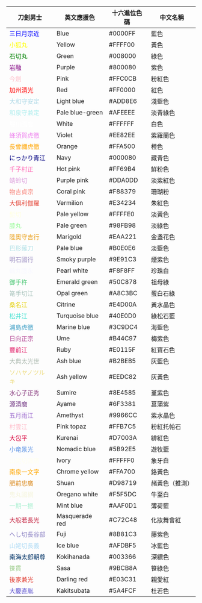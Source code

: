 | 刀劍男士 | 英文應援色 | 十六進位色碼 | 中文名稱 |
|-----------|--------------|----------------|----------------|
| <span style="color:#0000FF">三日月宗近</span> | Blue | #0000FF | 藍色 |
| <span style="color:#FFFF00">小狐丸</span> | Yellow | #FFFF00 | 黃色 |
| <span style="color:#008000">石切丸</span> | Green | #008000 | 綠色 |
| <span style="color:#800080">岩融</span> | Purple | #800080 | 紫色 |
| <span style="color:#FFC0CB">今劍</span> | Pink | #FFC0CB | 粉紅色 |
| <span style="color:#FF0000">加州清光</span> | Red | #FF0000 | 紅色 |
| <span style="color:#ADD8E6">大和守安定</span> | Light blue | #ADD8E6 | 淺藍色 |
| <span style="color:#AFEEEE">和泉守兼定</span> | Pale blue-green | #AFEEEE | 淡青綠色 |
| <span style="color:#FFFFFF">堀川國廣</span> | White | #FFFFFF | 白色 |
| <span style="color:#EE82EE">蜂須賀虎徹</span> | Violet | #EE82EE | 紫羅蘭色 |
| <span style="color:#FFA500">長曾禰虎徹</span> | Orange | #FFA500 | 橙色 |
| <span style="color:#000080">にっかり青江</span> | Navy | #000080 | 藏青色 |
| <span style="color:#FF69B4">千子村正</span> | Hot pink | #FF69B4 | 鮮粉色 |
| <span style="color:#DDA0DD">蜻蛉切</span> | Purple pink | #DDA0DD | 淡紫紅色 |
| <span style="color:#F88379">物吉貞宗</span> | Coral pink | #F88379 | 珊瑚粉 |
| <span style="color:#E34234">大倶利伽羅</span> | Vermilion | #E34234 | 朱紅色 |
| <span style="color:#FFFFE0">髭切</span> | Pale yellow | #FFFFE0 | 淡黃色 |
| <span style="color:#98FB98">膝丸</span> | Pale green | #98FB98 | 淡綠色 |
| <span style="color:#EAA221">陸奧守吉行</span> | Marigold | #EAA221 | 金盞花色 |
| <span style="color:#B0E0E6">巴形薙刀</span> | Pale blue | #B0E0E6 | 淡藍色 |
| <span style="color:#9E91C3">明石國行</span> | Smoky purple | #9E91C3 | 煙紫色 |
| <span style="color:#F8F8FF">鶴丸國永</span> | Pearl white | #F8F8FF | 珍珠白 |
| <span style="color:#50C878">御手杵</span> | Emerald green | #50C878 | 祖母綠 |
| <span style="color:#A8C3BC">篭手切江</span> | Opal green | #A8C3BC | 蛋白石綠 |
| <span style="color:#E4D00A">桑名江</span> | Citrine | #E4D00A | 黃水晶色 |
| <span style="color:#40E0D0">松井江</span> | Turquoise blue | #40E0D0 | 綠松石藍 |
| <span style="color:#3C9DC4">浦島虎徹</span> | Marine blue | #3C9DC4 | 海藍色 |
| <span style="color:#B44C97">日向正宗</span> | Ume | #B44C97 | 梅紫色 |
| <span style="color:#E0115F">豐前江</span> | Ruby | #E0115F | 紅寶石色 |
| <span style="color:#B2BEB5">大典太光世</span> | Ash blue | #B2BEB5 | 灰藍色 |
| <span style="color:#EEDC82">ソハヤノツルキ</span> | Ash yellow | #EEDC82 | 灰黃色 |
| <span style="color:#8E4585">水心子正秀</span> | Sumire | #8E4585 | 堇紫色 |
| <span style="color:#6F3381">源清麿</span> | Ayame | #6F3381 | 菖蒲紫 |
| <span style="color:#9966CC">五月雨江</span> | Amethyst | #9966CC | 紫水晶色 |
| <span style="color:#FFB7C5">村雲江</span> | Pink topaz | #FFB7C5 | 粉紅托帕石 |
| <span style="color:#D7003A">大包平</span> | Kurenai | #D7003A | 緋紅色 |
| <span style="color:#5B92E5">小竜景光</span> | Nomadic blue | #5B92E5 | 遊牧藍 |
| <span style="color:#FFFFF0">山姥切國廣</span> | Ivory | #FFFFF0 | 象牙白 |
| <span style="color:#FFA700">南泉一文字</span> | Chrome yellow | #FFA700 | 鉻黃色 |
| <span style="color:#D98719">肥前忠廣</span> | Shuan | #D98719 | 赭黃色（推測） |
| <span style="color:#F5F5DC">鬼丸國綱</span> | Oregano white | #F5F5DC | 牛至白 |
| <span style="color:#AAF0D1">一期一振</span> | Mint blue | #AAF0D1 | 薄荷藍 |
| <span style="color:#C72C48">大般若長光</span> | Masquerade red | #C72C48 | 化妝舞會紅 |
| <span style="color:#8B81C3">へし切長谷部</span> | Fuji | #8B81C3 | 藤紫色 |
| <span style="color:#AFDBF5">山姥切長義</span> | Ice blue | #AFDBF5 | 冰藍色 |
| <span style="color:#003366">南海太郎朝尊</span> | Kokihanada | #003366 | 深縹色 |
| <span style="color:#9BCB8A">笹貫</span> | Sasa | #9BCB8A | 笹綠色 |
| <span style="color:#E03C31">後家兼光</span> | Darling red | #E03C31 | 親愛紅 |
| <span style="color:#5A4FCF">大慶直胤</span> | Kakitsubata | #5A4FCF | 杜若色 |
